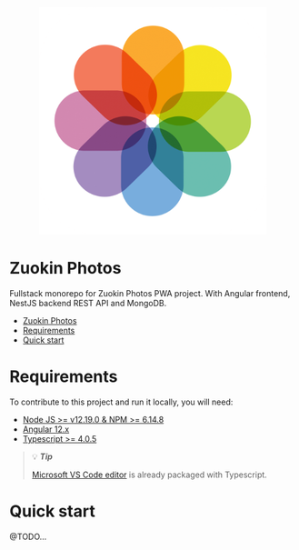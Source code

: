<!-- markdownlint-disable MD033 -->
<!-- markdownlint-disable MD041 -->
<p align="center">
  <a href="https://campaign-test.nicolasmura.com" target="_blank">
    <img alt="Campaign test image" src="./apps/frontend-public/src/assets/icons/favicon.ico" width="400" />
  </a>
</p>

# Zuokin Photos

Fullstack monorepo for Zuokin Photos PWA project. With Angular frontend, NestJS backend REST API and MongoDB.

- [Zuokin Photos](#zuokin-photos)
- [Requirements](#requirements)
- [Quick start](#quick-start)

# Requirements

To contribute to this project and run it locally, you will need:

- [Node JS >= v12.19.0 & NPM >= 6.14.8](https://nodejs.org/en)
- [Angular 12.x](https://angular.io)
- [Typescript >= 4.0.5](https://www.typescriptlang.org)

> :bulb: **_Tip_**
>
> [Microsoft VS Code editor](https://code.visualstudio.com/) is already packaged with Typescript.

# Quick start

@TODO...
